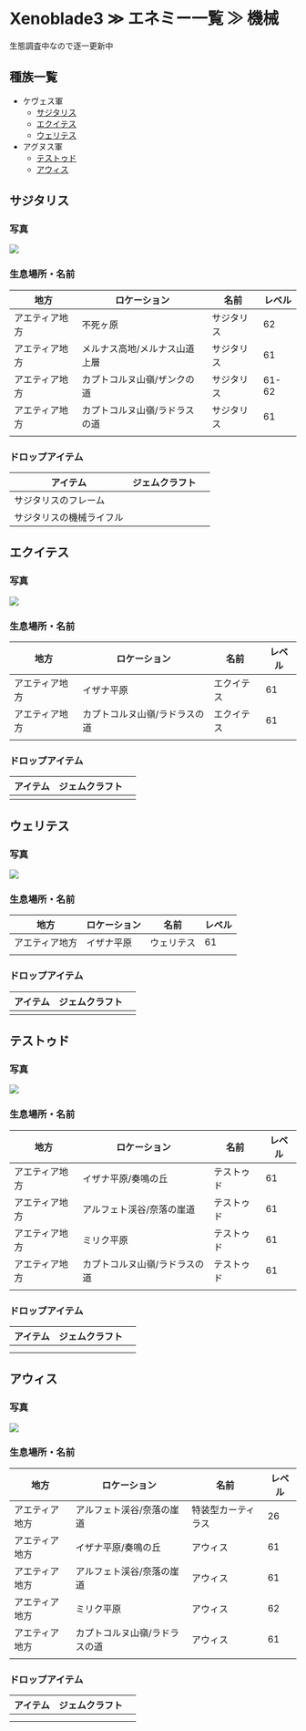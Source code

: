 # Xenoblade3 ≫ エネミー一覧 ≫ 機械

生態調査中なので逐一更新中


## 種族一覧

- ケヴェス軍
    - [サジタリス](#サジタリス)
    - [エクイテス](#エクイテス)
    - [ウェリテス](#ウェリテス)
- アグヌス軍
    - [テストゥド](#テストゥド)
    - [アウィス](#アウィス)


## サジタリス

### 写真

![](./サジタリス.jpg)

### 生息場所・名前

| 地方           | ロケーション                  | 名前       | レベル |
| -------------- | ----------------------------- | ---------- | ------ |
| アエティア地方 | 不死ヶ原                      | サジタリス | 62     |
| アエティア地方 | メルナス高地/メルナス山道上層 | サジタリス | 61     |
| アエティア地方 | カプトコルヌ山嶺/ザンクの道   | サジタリス | 61-62  |
| アエティア地方 | カプトコルヌ山嶺/ラドラスの道 | サジタリス | 61     |
|                |                               |            |        |


### ドロップアイテム

| アイテム                   | ジェムクラフト |     |
| -------------------------- | -------------- | --- |
| サジタリスのフレーム     |                |     |
| サジタリスの機械ライフル |                |     |



## エクイテス

### 写真

![](./エクイテス.jpg)

### 生息場所・名前

| 地方           | ロケーション                  | 名前       | レベル |
| -------------- | ----------------------------- | ---------- | ------ |
| アエティア地方 | イザナ平原                    | エクイテス | 61     |
| アエティア地方 | カプトコルヌ山嶺/ラドラスの道 | エクイテス | 61     |
|                |                               |            |        |


### ドロップアイテム

| アイテム | ジェムクラフト |     |
| -------- | -------------- | --- |
|          |                |     |



## ウェリテス

### 写真

![](./ウェリテス.jpg)

### 生息場所・名前

| 地方           | ロケーション | 名前       | レベル |
| -------------- | ------------ | ---------- | ------ |
| アエティア地方 | イザナ平原   | ウェリテス | 61     |
|                |              |            |        |


### ドロップアイテム

| アイテム | ジェムクラフト |     |
| -------- | -------------- | --- |
|          |                |     |


## テストゥド

### 写真

![](./テストゥド.jpg)

### 生息場所・名前

| 地方           | ロケーション                  | 名前       | レベル |
| -------------- | ----------------------------- | ---------- | ------ |
| アエティア地方 | イザナ平原/奏鳴の丘           | テストゥド | 61     |
| アエティア地方 | アルフェト渓谷/奈落の崖道     | テストゥド | 61     |
| アエティア地方 | ミリク平原                    | テストゥド | 61     |
| アエティア地方 | カプトコルヌ山嶺/ラドラスの道 | テストゥド | 61     |
|                |                               |            |        |


### ドロップアイテム

| アイテム | ジェムクラフト |     |
| -------- | -------------- | --- |
|          |                |     |
|          |                |     |



## アウィス

### 写真

![](./アウィス.jpg)

### 生息場所・名前

| 地方           | ロケーション                  | 名前               | レベル |
| -------------- | ----------------------------- | ------------------ | ------ |
| アエティア地方 | アルフェト渓谷/奈落の崖道     | 特装型カーティラス | 26     |
| アエティア地方 | イザナ平原/奏鳴の丘           | アウィス           | 61     |
| アエティア地方 | アルフェト渓谷/奈落の崖道     | アウィス           | 61     |
| アエティア地方 | ミリク平原                    | アウィス           | 62     |
| アエティア地方 | カプトコルヌ山嶺/ラドラスの道 | アウィス           | 61     |
|                |                               |                    |        |


### ドロップアイテム

| アイテム | ジェムクラフト |     |
| -------- | -------------- | --- |
|          |                |     |
|          |                |     |

